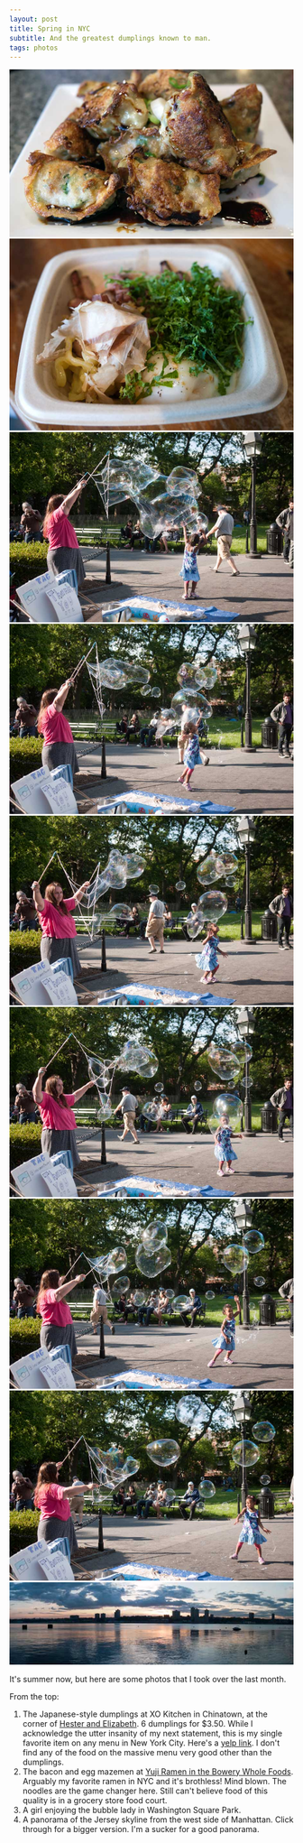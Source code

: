 ```yaml
---
layout: post
title: Spring in NYC 
subtitle: And the greatest dumplings known to man.
tags: photos
---
```

<div class="photo-block top">
    <img src="/assets/img/2014-06-29/xocafe_dumplings.jpg" title="Japanese style dumplings at XO Kitchen in Chinatown"/>
    <img src="/assets/img/2014-06-29/yuji_mazemen.jpg" title="Bacon and egg mazemen at Yuji Ramen"/>
    <img src="/assets/img/2014-06-29/wsp-1.jpg" title="Bubble lady in Washington Square Park"/>
    <img src="/assets/img/2014-06-29/wsp-2.jpg" title="Bubble lady in Washington Square Park"/>
    <img src="/assets/img/2014-06-29/wsp-3.jpg" title="Bubble lady in Washington Square Park"/>
    <img src="/assets/img/2014-06-29/wsp-4.jpg" title="Bubble lady in Washington Square Park"/>
    <img src="/assets/img/2014-06-29/wsp-5.jpg" title="Bubble lady in Washington Square Park"/>
    <img src="/assets/img/2014-06-29/wsp-6.jpg" title="Bubble lady in Washington Square Park"/>
    <a href="/assets/img/2014-06-29/jersey_big.jpg"><img src="/assets/img/2014-06-29/jersey_tb.jpg" title="Jersey from Manhattan"/></a>
</div>

<p class="first">It's summer now, but here are some photos that I took over the last month.</p>

From the top:

1. The Japanese-style dumplings at XO Kitchen in Chinatown, at the corner of <a href="https://www.google.com/maps/@40.717468,-73.996092,3a,72.7y,211.92h,81.21t/data=!3m5!1e1!3m3!1sXnW8e_SRgndiwyP2q0lhlw!2e0!5s2011-06!6m1!1e1" target="_blank">Hester and Elizabeth</a>.  6 dumplings for $3.50.  While I acknowledge the utter insanity of my next statement, this is my single favorite item on any menu in New York City.  Here's a <a href="http://www.yelp.com/biz/xo-kitchen-new-york" target='_blank'>yelp link</a>.  I don't find any of the food on the massive menu very good other than the dumplings. 
2. The bacon and egg mazemen at <a href="http://www.yelp.com/biz/yuji-ramen-new-york-2" target='_blank'>Yuji Ramen in the Bowery Whole Foods</a>.  Arguably my favorite ramen in NYC and it's brothless!  Mind blown.  The noodles are the game changer here.  Still can't believe food of this quality is in a grocery store food court.
3. A girl enjoying the bubble lady in Washington Square Park.
4. A panorama of the Jersey skyline from the west side of Manhattan.  Click through for a bigger version.  I'm a sucker for a good panorama.


